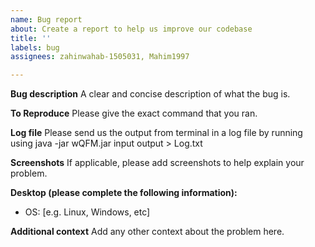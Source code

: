 ```yaml
---
name: Bug report
about: Create a report to help us improve our codebase
title: ''
labels: bug
assignees: zahinwahab-1505031, Mahim1997

---
```


**Bug description**
A clear and concise description of what the bug is.

**To Reproduce**
Please give the exact command that you ran.

**Log file**
Please send us the output from terminal in a log file by running using java -jar wQFM.jar input output > Log.txt

**Screenshots**
If applicable, please add screenshots to help explain your problem.

**Desktop (please complete the following information):**
 - OS: [e.g. Linux, Windows, etc]

**Additional context**
Add any other context about the problem here.
